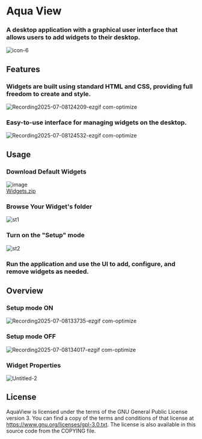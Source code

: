 # Aqua View
### A desktop application with a graphical user interface that allows users to add widgets to their desktop.
![icon-6](https://github.com/user-attachments/assets/cbfef1c6-26a1-45c3-8500-3517c0b1da6f)

## Features
  ### Widgets are built using standard HTML and CSS, providing full freedom to create and style.
  ![Recording2025-07-08124209-ezgif com-optimize](https://github.com/user-attachments/assets/69b12b86-6319-4d83-9ee0-ce7c929b8064)

  ### Easy-to-use interface for managing widgets on the desktop.
  ![Recording2025-07-08124532-ezgif com-optimize](https://github.com/user-attachments/assets/f6caead4-fa53-48cd-9d8b-92c693a7561a)
## Usage

### Download Default Widgets
![image](https://github.com/user-attachments/assets/74992e53-e494-4005-b9b1-b2a8c47ad9e9)
<br />
[Widgets.zip](https://github.com/user-attachments/files/21121112/Widgets.zip)

### Browse Your Widget's folder
![st1](https://github.com/user-attachments/assets/90aa561f-8903-4377-8004-866728108037)

### Turn on the "Setup" mode
![st2](https://github.com/user-attachments/assets/709405d7-edce-4b42-978b-f3933e307645)

### Run the application and use the UI to add, configure, and remove widgets as needed.

## Overview
### Setup mode ON
![Recording2025-07-08133735-ezgif com-optimize](https://github.com/user-attachments/assets/edb964bb-9c57-4fcf-8d59-ecf7165d4273)

### Setup mode OFF
![Recording2025-07-08134017-ezgif com-optimize](https://github.com/user-attachments/assets/374e0d9b-3c84-4020-8afb-e1208c3c0ab2)

### Widget Properties
![Untitled-2](https://github.com/user-attachments/assets/bcb34f39-2dd8-47b3-ae0f-8f4fbf69e6da)

## License

AquaView is licensed under the terms of the GNU General Public License version 3. You can find a copy of the terms and conditions of that license at https://www.gnu.org/licenses/gpl-3.0.txt. The license is also available in this source code from the COPYING file.
